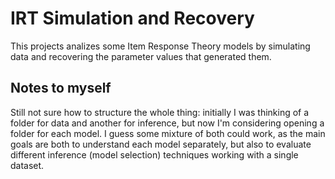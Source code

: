 # IRT Simulation and Recovery

This projects analizes some Item Response Theory models by simulating data and recovering the parameter values that generated them.

## Notes to myself

Still not sure how to structure the whole thing: initially I was thinking of a folder for data and another for inference, but now I'm considering opening a folder for each model. I guess some mixture of both could work, as the main goals are both to understand each model separately, but also to evaluate different inference (model selection) techniques working with a single dataset.

